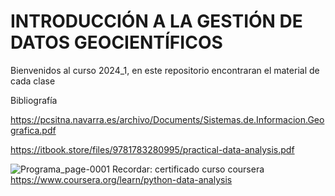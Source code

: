 # INTRODUCCIÓN A LA GESTIÓN DE DATOS GEOCIENTÍFICOS
Bienvenidos al curso 2024_1, en este repositorio encontraran el material de cada clase

Bibliografía

https://pcsitna.navarra.es/archivo/Documents/Sistemas.de.Informacion.Geografica.pdf

https://itbook.store/files/9781783280995/practical-data-analysis.pdf


![Programa_page-0001](https://github.com/LuisaFdaGomez/INTRODUCCION-A-LA-GESTION-DE-DATOS-GEOCIENTIFICOS/assets/66097296/50f12468-171e-4332-8d3f-f3a560dcec2a)
Recordar: certificado curso coursera https://www.coursera.org/learn/python-data-analysis


